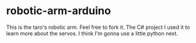 # robotic-arm-arduino
This is the taro's robotic arm. Feel free to fork it. The C# project I used it to learn more about the servos. I think I'm gonna use a little 
python next. 